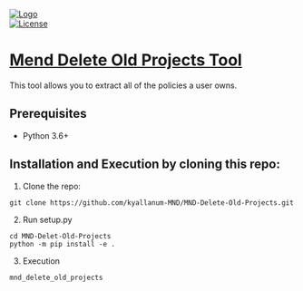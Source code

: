 [![Logo](https://whitesource-resources.s3.amazonaws.com/ws-sig-images/Whitesource_Logo_178x44.png)](https://www.whitesourcesoftware.com/)  
[![License](https://img.shields.io/badge/License-Apache%202.0-yellowgreen.svg)](https://opensource.org/licenses/Apache-2.0)

# [Mend Delete Old Projects Tool](https://github.com/kyallanum-MND/MND-Delete-Old-Projects)
This tool allows you to extract all of the policies a user owns.

## Prerequisites
* Python 3.6+

## Installation and Execution by cloning this repo:
1. Clone the repo:
```shell
git clone https://github.com/kyallanum-MND/MND-Delete-Old-Projects.git
```

2. Run setup.py
```shell
cd MND-Delet-Old-Projects
python -m pip install -e .
```

3. Execution
```shell
mnd_delete_old_projects
```